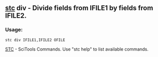 
## [stc](https://github.com/MetOffice/stc/blob/main/doc/stc.md) div - Divide fields from IFILE1 by fields from IFILE2.

### Usage:
```
stc div IFILE1,IFILE2 OFILE
```
[STC](https://github.com/MetOffice/stc/blob/main/doc/stc.md) - SciTools Commands. Use "stc help" to list available commands.    
